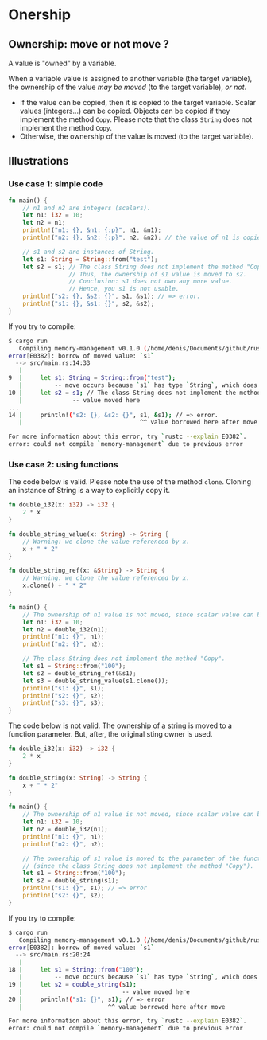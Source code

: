 # Onership

## Ownership: move or not move ?

A value is "owned" by a variable. 

When a variable value is assigned to another variable (the target variable),
the ownership of the value _may be moved_ (to the target variable), _or not_.

* If the value can be copied, then it is copied to the target variable.
  Scalar values (integers...) can be copied. Objects can be copied if they 
  implement the method `Copy`. Please note that the class `String` does not 
  implement the method `Copy`.
* Otherwise, the ownership of the value is moved (to the target variable).

## Illustrations

### Use case 1: simple code

```rust
fn main() {
    // n1 and n2 are integers (scalars).
    let n1: i32 = 10;
    let n2 = n1;
    println!("n1: {}, &n1: {:p}", n1, &n1);
    println!("n2: {}, &n2: {:p}", n2, &n2); // the value of n1 is copied to n2.

    // s1 and s2 are instances of String.
    let s1: String = String::from("test");
    let s2 = s1; // The class String does not implement the method "Copy".
                 // Thus, the ownership of s1 value is moved to s2.
                 // Conclusion: s1 does not own any more value.
                 // Hence, you s1 is not usable.
    println!("s2: {}, &s2: {}", s1, &s1); // => error.
    println!("s1: {}, &s1: {}", s2, &s2);
}
```

If you try to compile:

```bash
$ cargo run
   Compiling memory-management v0.1.0 (/home/denis/Documents/github/rust-playground/memory-management)
error[E0382]: borrow of moved value: `s1`
  --> src/main.rs:14:33
   |
9  |     let s1: String = String::from("test");
   |         -- move occurs because `s1` has type `String`, which does not implement the `Copy` trait
10 |     let s2 = s1; // The class String does not implement the method "Copy".
   |              -- value moved here
...
14 |     println!("s2: {}, &s2: {}", s1, &s1); // => error.
   |                                 ^^ value borrowed here after move

For more information about this error, try `rustc --explain E0382`.
error: could not compile `memory-management` due to previous error
```

### Use case 2: using functions

The code below is valid. Please note the use of the method `clone`.
Cloning an instance of String is a way to explicitly copy it.

```rust
fn double_i32(x: i32) -> i32 {
    2 * x
}

fn double_string_value(x: String) -> String {
    // Warning: we clone the value referenced by x.
    x + " * 2"
}

fn double_string_ref(x: &String) -> String {
    // Warning: we clone the value referenced by x.
    x.clone() + " * 2"
}

fn main() {
    // The ownership of n1 value is not moved, since scalar value can be copied.
    let n1: i32 = 10;
    let n2 = double_i32(n1);
    println!("n1: {}", n1);
    println!("n2: {}", n2);

    // The class String does not implement the method "Copy".
    let s1 = String::from("100");
    let s2 = double_string_ref(&s1);
    let s3 = double_string_value(s1.clone());
    println!("s1: {}", s1);
    println!("s2: {}", s2);
    println!("s3: {}", s3);
}
```

The code below is not valid. The ownership of a string is moved to a function parameter.
But, after, the original sting owner is used. 

```rust
fn double_i32(x: i32) -> i32 {
    2 * x
}

fn double_string(x: String) -> String {
    x + " * 2"
}

fn main() {
    // The ownership of n1 value is not moved, since scalar value can be copied.
    let n1: i32 = 10;
    let n2 = double_i32(n1);
    println!("n1: {}", n1);
    println!("n2: {}", n2);

    // The ownership of s1 value is moved to the parameter of the function "double_string"
    // (since the class String does not implement the method "Copy").
    let s1 = String::from("100");
    let s2 = double_string(s1);
    println!("s1: {}", s1); // => error
    println!("s2: {}", s2);
}
```

If you try to compile:

```bash
$ cargo run
   Compiling memory-management v0.1.0 (/home/denis/Documents/github/rust-playground/memory-management)
error[E0382]: borrow of moved value: `s1`
  --> src/main.rs:20:24
   |
18 |     let s1 = String::from("100");
   |         -- move occurs because `s1` has type `String`, which does not implement the `Copy` trait
19 |     let s2 = double_string(s1);
   |                            -- value moved here
20 |     println!("s1: {}", s1); // => error
   |                        ^^ value borrowed here after move

For more information about this error, try `rustc --explain E0382`.
error: could not compile `memory-management` due to previous error
```